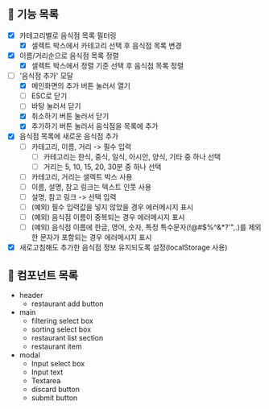 ## 🐾 기능 목록

- [x] 카테고리별로 음식점 목록 필터링
  - [x] 셀렉트 박스에서 카테고리 선택 후 음식점 목록 변경
- [x] 이름/거리순으로 음식점 목록 정렬
  - [x] 셀렉트 박스에서 정렬 기준 선택 후 음식점 목록 정렬
- [ ] '음식점 추가' 모달
  - [x] 메인화면의 추가 버튼 눌러서 열기
  - [ ] ESC로 닫기
  - [ ] 바탕 눌러서 닫기
  - [x] 취소하기 버튼 눌러서 닫기
  - [x] 추가하기 버튼 눌러서 음식점을 목록에 추가
- [x] 음식점 목록에 새로운 음식점 추가
  - [ ] 카테고리, 이름, 거리 -> 필수 입력
    - [ ] 카테고리는 한식, 중식, 일식, 아시안, 양식, 기타 중 하나 선택
    - [ ] 거리는 5, 10, 15, 20, 30분 중 하나 선택
  - [ ] 카테고리, 거리는 셀렉트 박스 사용
  - [ ] 이름, 설명, 참고 링크는 텍스트 인풋 사용
  - [ ] 설명, 참고 링크 -> 선택 입력
  - [ ] (예외) 필수 입력값을 넣지 않았을 경우 에러메시지 표시
  - [ ] (예외) 음식점 이름이 중복되는 경우 에러메시지 표시
  - [ ] (예외) 음식점 이름에 한글, 영어, 숫자, 특정 특수문자(!@#$%^&\*?'",.)를 제외한 문자가 포함되는 경우 에러메시지 표시
- [x] 새로고침해도 추가한 음식점 정보 유지되도록 설정(localStorage 사용)

## 🐾 컴포넌트 목록

- header
  - restaurant add button
- main
  - filtering select box
  - sorting select box
  - restaurant list section
  - restaurant item
- modal
  - Input select box
  - Input text
  - Textarea
  - discard button
  - submit button
